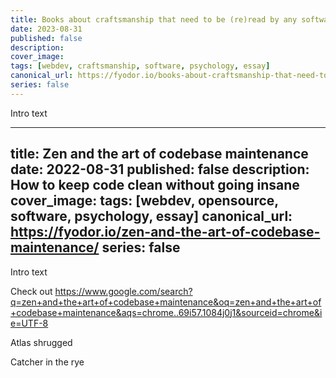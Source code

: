 ```yaml
---
title: Books about craftsmanship that need to be (re)read by any software craftsman
date: 2023-08-31
published: false
description: 
cover_image:
tags: [webdev, craftsmanship, software, psychology, essay]
canonical_url: https://fyodor.io/books-about-craftsmanship-that-need-to-be-re-read-by-any-software-craftsman/
series: false
---
```


Intro text

---
title: Zen and the art of codebase maintenance
date: 2022-08-31
published: false
description: How to keep code clean without going insane
cover_image:
tags: [webdev, opensource, software, psychology, essay]
canonical_url: https://fyodor.io/zen-and-the-art-of-codebase-maintenance/
series: false
---

Intro text

Check out https://www.google.com/search?q=zen+and+the+art+of+codebase+maintenance&oq=zen+and+the+art+of+codebase+maintenance&aqs=chrome..69i57.1084j0j1&sourceid=chrome&ie=UTF-8

Atlas shrugged

Catcher in the rye
